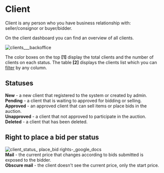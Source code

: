 # Client
Client is any person who you have business relationship with: seller/consignor or buyer/bidder.

On the client dashboard you can find an overview of all clients.

![clients___backoffice](https://user-images.githubusercontent.com/20393485/45418792-18a6dc80-b68e-11e8-85d4-b3a15305263d.jpg)

The color boxes on the top **[1]** display the total clients and the number of clients on each status.
The table **[2]** displays the clients list which you can [filter](../client/how-to-find-an-existing-client.md) by any column.

## Statuses
**New** - a new client that registered to the system or created by admin.   
**Pending** -  a client that is waiting to approved for bidding or selling.  
**Approved** - an approved client that can sell items or place bids in the auction.  
**Unapproved** - a client that not approved to participate in the auction.  
**Deleted** - a client that has been deleted.  

## Right to place a bid per status
![client_status_ place_bid _rights_-_google_docs](https://user-images.githubusercontent.com/20393485/46657024-0601c380-cbb8-11e8-881a-ed12de628706.jpg)  
**Mail** - the current price that changes according to bids submitted is exposed to the bidder.  
**Obscure mail** - the client doesn't see the current price, only the start price.


